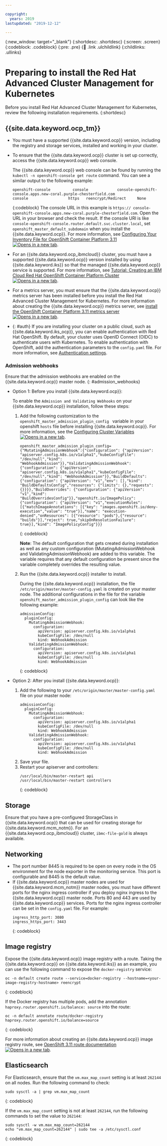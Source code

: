 ```yaml
---

copyright:
  years: 2019
lastupdated: "2019-12-12"

---
```


{:new_window: target="_blank"}
{:shortdesc: .shortdesc}
{:screen: .screen}
{:codeblock: .codeblock}
{:pre: .pre}
{:child: .link .ulchildlink}
{:childlinks: .ullinks}

# Preparing to install the Red Hat Advanced Cluster Management for Kubernetes

Before you install Red Hat Advanced Cluster Management for Kubernetes, review the following installation requirements.
{:shortdesc}

## {{site.data.keyword.ocp_tm}}

* You must have a supported {{site.data.keyword.ocp}} version, including the registry and storage services, installed and working in your cluster.
* To ensure that the {{site.data.keyword.ocp}} cluster is set up correctly, access the {{site.data.keyword.ocp}} web console.

  The {{site.data.keyword.ocp}} web console can be found by running the `kubectl -n openshift-console get route` command. You can see a similar output to the following example:
    ```
    openshift-console          console             console-openshift-console.apps.new-coral.purple-chesterfield.com                       console                  https   reencrypt/Redirect     None
    ```
    {:codeblock}
    The console URL in this example is `https:// console-openshift-console.apps.new-coral.purple-chesterfield.com`. Open the URL in your browser and check the result. If the console URl is like `console-openshift-console.router.default.svc.cluster.local`, set `openshift_master_default_subdomain` when you install the {{site.data.keyword.ocp}}. For more information, see [Configuring Your Inventory File for OpenShift Container Platform 3.11 ![Opens in a new tab](../images/icons/launch-glyph.svg "Opens in a new tab")](https://docs.openshift.com/container-platform/3.11/install/configuring_inventory_file.html).
* For an {{site.data.keyword.ocp_ibmcloud}} cluster, you must have a supported {{site.data.keyword.ocp}} version installed by using {{site.data.keyword.iks}} so that the managed {{site.data.keyword.ocp}} service is supported. For more information, see [Tutorial: Creating an IBM Cloud Red Hat OpenShift Container Platform Cluster ![Opens in a new tab](../images/icons/launch-glyph.svg "Opens in a new tab")](https://cloud.ibm.com/docs/containers?topic=containers-openshift_tutorial).

* For a metrics server, you must ensure that the {{site.data.keyword.ocp}} metrics server has been installed before you install the Red Hat Advanced Cluster Management for Kubernetes. For more information about creating the {{site.data.keyword.ocp}} metrics server, see [install the OpenShift Container Platform 3.11 metrics server ![Opens in a new tab](../images/icons/launch-glyph.svg "Opens in a new tab")](https://docs.openshift.com/container-platform/3.11/dev_guide/pod_autoscaling.html).

* {: #auth} If you are installing your cluster on a public cloud, such as {{site.data.keyword.iks_ocp}}, you can enable authentication with Red Hat OpenShift. By default, your cluster uses OpenID Connect (OIDC) to authenticate users with Kubernetes. To enable authentication with OpenShift, add the authentication parameters to the `config.yaml` file. For more information, see [Authentication settings](../installer/3.2.2/config_yaml.md#auth).

### Admission webhooks

Ensure that the admission webhooks are enabled on the {{site.data.keyword.ocp}} master node.
{: #admission_webhooks}

  * Option 1: Before you install {{site.data.keyword.ocp}}:

    To enable the `Admission and Validating Webhooks` on your {{site.data.keyword.ocp}} installation, follow these steps:

    1. Add the following customization to the `openshift_master_admission_plugin_config ` variable in your openshift `hosts` file before installing {{site.data.keyword.ocp}}. For more information, see the [Configuring Cluster Variables ![Opens in a new tab](../images/icons/launch-glyph.svg "Opens in a new tab")](https://docs.openshift.com/container-platform/3.11/install/configuring_inventory_file.html#configuring-cluster-variables).
       ```
       openshift_master_admission_plugin_config={"MutatingAdmissionWebhook":{"configuration": {"apiVersion": "apiserver.config.k8s.io/v1alpha1","kubeConfigFile": "/dev/null","kind": "WebhookAdmission"}},"ValidatingAdmissionWebhook": {"configuration": {"apiVersion": "apiserver.config.k8s.io/v1alpha1","kubeConfigFile": "/dev/null","kind": "WebhookAdmission"}},"BuildDefaults": {"configuration": {"apiVersion": "v1","env": [],"kind": "BuildDefaultsConfig","resources": {"limits": {},"requests": {}}}},"BuildOverrides": {"configuration": {"apiVersion": "v1","kind": "BuildOverridesConfig"}},"openshift.io/ImagePolicy": {"configuration": {"apiVersion": "v1","executionRules": [{"matchImageAnnotations": [{"key": "images.openshift.io/deny-execution","value": "true"}],"name": "execution-denied","onResources": [{"resource": "pods"},{"resource": "builds"}],"reject": true,"skipOnResolutionFailure": true}],"kind": "ImagePolicyConfig"}}}
       ```
       {: codeblock}

        **Note**: The default configuration that gets created during installation as well as any custom configuration (MutatingAdmissionWebhook and ValidatingAdmissionWebhook) are added to this variable. The variable requires that any default configuration be present since the variable completely overrides the resulting value.

    2. Run the {{site.data.keyword.ocp}} installer to install.

       During the {{site.data.keyword.ocp}} installation, the file `/etc/origin/master/master-config.yaml` is created on your master node. The additional configurations in the file for the variable `openshift_master_admission_plugin_config` can look like the following example:
       ```
       admissionConfig:
         pluginConfig:
           MutatingAdmissionWebhook:
             configuration:
               apiVersion: apiserver.config.k8s.io/v1alpha1
               kubeConfigFile: /dev/null
               kind: WebhookAdmission
           ValidatingAdmissionWebhook:
             configuration:
               apiVersion: apiserver.config.k8s.io/v1alpha1
               kubeConfigFile: /dev/null
               kind: WebhookAdmission
       ```
       {: codeblock}
  * Option 2: After you install {{site.data.keyword.ocp}}:
    1. Add the following to your `/etc/origin/master/master-config.yaml` file on your master node:
        ```
        admissionConfig:
          pluginConfig:
            MutatingAdmissionWebhook:
              configuration:
                apiVersion: apiserver.config.k8s.io/v1alpha1
                kubeConfigFile: /dev/null
                kind: WebhookAdmission
            ValidatingAdmissionWebhook:
              configuration:
                apiVersion: apiserver.config.k8s.io/v1alpha1
                kubeConfigFile: /dev/null
                kind: WebhookAdmission
        ```
    2. Save your file.
    3. Restart your apiserver and controllers:
        ```
        /usr/local/bin/master-restart api
        /usr/local/bin/master-restart controllers
        ```
        {: codeblock}

## Storage

Ensure that you have a pre-configured StorageClass in {{site.data.keyword.ocp}} that can be used for creating storage for {{site.data.keyword.mcm_notm}}. For an {{site.data.keyword.ocp_ibmcloud}} cluster, `ibmc-file-gold` is always available.

## Networking

* The port number 8445 is required to be open on every node in the OS environment for the node exporter in the monitoring service. This port is configurable and 8445 is the default value.
* If {{site.data.keyword.ocp}} master nodes are used for {{site.data.keyword.mcm_notm}} master nodes, you must have different ports for the nginx ingress controller if you deploy nginx ingress to the {{site.data.keyword.ocp}} master node. Ports 80 and 443 are used by {{site.data.keyword.ocp}} services. Ports for the nginx ingress controller can be set in the `config.yaml` file.
For example:
  ```
  ingress_http_port: 3080
  ingress_https_port: 3443
  ```
  {: codeblock}

## Image registry

Expose the {{site.data.keyword.ocp}} image registry with a route. Taking the {{site.data.keyword.ocp}} on {{site.data.keyword.iks}} as an example, you can use the following command to expose the `docker-registry` service:
  ```
  oc -n default create route --service=docker-registry --hostname=<your-image-registry-hostname> reencrypt
  ```
  {: codeblock}

If the Docker registry has multiple pods, add the annotation `haproxy.router.openshift.io/balance: source` into the route:
  ```
  oc -n default annotate route/docker-registry haproxy.router.openshift.io/balance=source
  ```
  {: codeblock}

For more information about creating an {{site.data.keyword.ocp}} image registry route, see [OpenShift 3.11 route documentation ![Opens in a new tab](../images/icons/launch-glyph.svg "Opens in a new tab")](https://docs.openshift.com/container-platform/3.11/architecture/networking/routes.html).

## Elasticsearch

For Elasticsearch, ensure that the `vm.max_map_count` setting is at least `262144` on all nodes. Run the following command to check:
  ```
  sudo sysctl -a | grep vm.max_map_count
  ```
  {: codeblock}

  If the `vm.max_map_count` setting is not at least `262144`, run the following commands to set the value to `262144`:
  ```
  sudo sysctl -w vm.max_map_count=262144
  echo "vm.max_map_count=262144" | sudo tee -a /etc/sysctl.conf
  ```
   {: codeblock}
